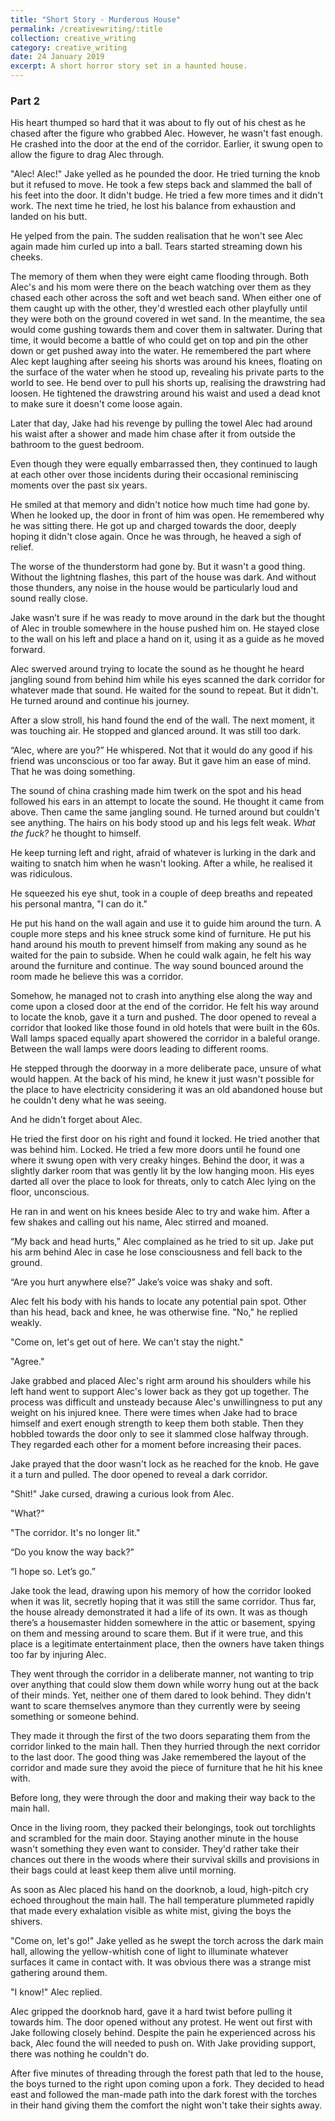 ```yaml
---
title: "Short Story - Murderous House" 
permalink: /creativewriting/:title
collection: creative_writing
category: creative_writing
date: 24 January 2019
excerpt: A short horror story set in a haunted house.
---
```


### Part 2

His heart thumped so hard that it was about to fly out of his chest as he chased after the figure who grabbed Alec. However, he wasn't fast enough. He crashed into the door at the end of the corridor. Earlier, it swung open to allow the figure to drag Alec through.

"Alec! Alec!" Jake yelled as he pounded the door. He tried turning the knob but it refused to move. He took a few steps back and slammed the ball of his feet into the door. It didn't budge. He tried a few more times and it didn't work. The next time he tried, he lost his balance from exhaustion and landed on his butt.

He yelped from the pain. The sudden realisation that he won't see Alec again made him curled up into a ball. Tears started streaming down his cheeks.

The memory of them when they were eight came flooding through. Both Alec's and his mom were there on the beach watching over them as they chased each other across the soft and wet beach sand. When either one of them caught up with the other, they'd wrestled each other playfully until they were both on the ground covered in wet sand. In the meantime, the sea would come gushing towards them and cover them in saltwater. During that time, it would become a battle of who could get on top and pin the other down or get pushed away into the water. He remembered the part where Alec kept laughing after seeing his shorts was around his knees, floating on the surface of the water when he stood up, revealing his private parts to the world to see. He bend over to pull his shorts up, realising the drawstring had loosen. He tightened the drawstring around his waist and used a dead knot to make sure it doesn't come loose again.

Later that day, Jake had his revenge by pulling the towel Alec had around his waist after a shower and made him chase after it from outside the bathroom to the guest bedroom.

Even though they were equally embarrassed then, they continued to laugh at each other over those incidents during their occasional reminiscing moments over the past six years.

He smiled at that memory and didn't notice how much time had gone by. When he looked up, the door in front of him was open. He remembered why he was sitting there. He got up and charged towards the door, deeply hoping it didn't close again. Once he was through, he heaved a sigh of relief.

The worse of the thunderstorm had gone by. But it wasn't a good thing. Without the lightning flashes, this part of the house was dark. And without those thunders, any noise in the house would be particularly loud and sound really close.

Jake wasn’t sure if he was ready to move around in the dark but the thought of Alec in trouble somewhere in the house pushed him on. He stayed close to the wall on his left and place a hand on it, using it as a guide as he moved forward.

Alec swerved around trying to locate the sound as he thought he heard jangling sound from behind him while his eyes scanned the dark corridor for whatever made that sound. He waited for the sound to repeat. But it didn't. He turned around and continue his journey.

After a slow stroll, his hand found the end of the wall. The next moment, it was touching air. He stopped and glanced around. It was still too dark.

“Alec, where are you?” He whispered. Not that it would do any good if his friend was unconscious or too far away. But it gave him an ease of mind. That he was doing something.

The sound of china crashing made him twerk on the spot and his head followed his ears in an attempt to locate the sound. He thought it came from above. Then came the same jangling sound. He turned around but couldn't see anything. The hairs on his body stood up and his legs felt weak. *What the fuck?* he thought to himself.

He keep turning left and right, afraid of whatever is lurking in the dark and waiting to snatch him when he wasn't looking. After a while, he realised it was ridiculous.

He squeezed his eye shut, took in a couple of deep breaths and repeated his personal mantra, "I can do it."

He put his hand on the wall again and use it to guide him around the turn. A couple more steps and his knee struck some kind of furniture. He put his hand around his mouth to prevent himself from making any sound as he waited for the pain to subside. When he could walk again, he felt his way around the furniture and continue. The way sound bounced around the room made he believe this was a corridor.

Somehow, he managed not to crash into anything else along the way and come upon a closed door at the end of the corridor. He felt his way around to locate the knob, gave it a turn and pushed. The door opened to reveal a corridor that looked like those found in old hotels that were built in the 60s. Wall lamps spaced equally apart showered the corridor in a baleful orange. Between the wall lamps were doors leading to different rooms.

He stepped through the doorway in a more deliberate pace, unsure of what would happen. At the back of his mind, he knew it just wasn't possible for the place to have electricity considering it was an old abandoned house but he couldn't deny what he was seeing.

And he didn't forget about Alec.

He tried the first door on his right and found it locked. He tried another that was behind him. Locked. He tried a few more doors until he found one where it swung open with very creaky hinges. Behind the door, it was a slightly darker room that was gently lit by the low hanging moon. His eyes darted all over the place to look for threats, only to catch Alec lying on the floor, unconscious.

He ran in and went on his knees beside Alec to try and wake him. After a few shakes and calling out his name, Alec stirred and moaned.

“My back and head hurts,” Alec complained as he tried to sit up. Jake put his arm behind Alec in case he lose consciousness and fell back to the ground.

“Are you hurt anywhere else?” Jake’s voice was shaky and soft.

Alec felt his body with his hands to locate any potential pain spot. Other than his head, back and knee, he was otherwise fine. "No," he replied weakly.

"Come on, let's get out of here. We can't stay the night."

"Agree."

Jake grabbed and placed Alec's right arm around his shoulders while his left hand went to support Alec's lower back as they got up together. The process was difficult and unsteady because Alec's unwillingness to put any weight on his injured knee. There were times when Jake had to brace himself and exert enough strength to keep them both stable. Then they hobbled towards the door only to see it slammed close halfway through. They regarded each other for a moment before increasing their paces.

Jake prayed that the door wasn't lock as he reached for the knob. He gave it a turn and pulled. The door opened to reveal a dark corridor.

"Shit!" Jake cursed, drawing a curious look from Alec.

"What?"

"The corridor. It's no longer lit."

“Do you know the way back?”

“I hope so. Let’s go.”

Jake took the lead, drawing upon his memory of how the corridor looked when it was lit, secretly hoping that it was still the same corridor. Thus far, the house already demonstrated it had a life of its own. It was as though there’s a housemaster hidden somewhere in the attic or basement, spying on them and messing around to scare them. But if it were true, and this place is a legitimate entertainment place, then the owners have taken things too far by injuring Alec.

They went through the corridor in a deliberate manner, not wanting to trip over anything that could slow them down while worry hung out at the back of their minds. Yet, neither one of them dared to look behind. They didn't want to scare themselves anymore than they currently were by seeing something or someone behind.

They made it through the first of the two doors separating them from the corridor linked to the main hall. Then they hurried through the next corridor to the last door. The good thing was Jake remembered the layout of the corridor and made sure they avoid the piece of furniture that he hit his knee with.

Before long, they were through the door and making their way back to the main hall.

Once in the living room, they packed their belongings, took out torchlights and scrambled for the main door. Staying another minute in the house wasn't something they even want to consider. They'd rather take their chances out there in the woods where their survival skills and provisions in their bags could at least keep them alive until morning.

As soon as Alec placed his hand on the doorknob, a loud, high-pitch cry echoed throughout the main hall. The hall temperature plummeted rapidly that made every exhalation visible as white mist, giving the boys the shivers.

"Come on, let's go!" Jake yelled as he swept the torch across the dark main hall, allowing the yellow-whitish cone of light to illuminate whatever surfaces it came in contact with. It was obvious there was a strange mist gathering around them.

"I know!" Alec replied.

Alec gripped the doorknob hard, gave it a hard twist before pulling it towards him. The door opened without any protest. He went out first with Jake following closely behind. Despite the pain he experienced across his back, Alec found the will needed to push on. With Jake providing support, there was nothing he couldn't do.

After five minutes of threading through the forest path that led to the house, the boys turned to the right upon coming upon a fork. They decided to head east and followed the man-made path into the dark forest with the torches in their hand giving them the comfort the night won't take their sights away. 